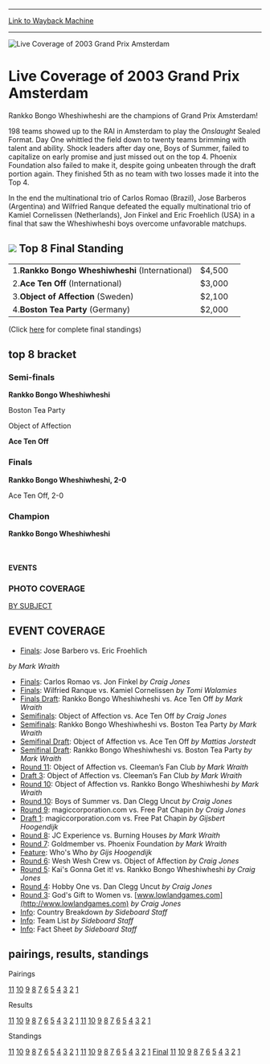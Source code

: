 
---
[Link to Wayback Machine](https://web.archive.org/web/20151206001738/http://magic.wizards.com/en/events/coverage/live-coverage-2003-grand-prix-amsterdam)

[_metadata_:description]:- "Rankko Bongo Wheshiwheshi are the champions of Grand Prix Amsterdam!"
[_metadata_:generator]:- "Drupal 7 (http://drupal.org)"
[_metadata_:node]:- "770366"
[_metadata_:source]:- "div-block-system-main"
[_metadata_:title]:- "Live Coverage of 2003 Grand Prix Amsterdam"
[_metadata_:wayback_capture_timestamp]:- "2015-12-06 00:17:38"
[_metadata_:wayback_raw_url]:- "https://web.archive.org/web/20151206001738id_/http://magic.wizards.com/en/events/coverage/live-coverage-2003-grand-prix-amsterdam"
[_metadata_:wayback_url]:- "http://magic.wizards.com/en/events/coverage/live-coverage-2003-grand-prix-amsterdam"
---







![Live Coverage of 2003 Grand Prix Amsterdam](https://media.magic.wizards.com/images/banner/large_1.jpg)





Live Coverage of 2003 Grand Prix Amsterdam
==========================================












Rankko Bongo Wheshiwheshi are the champions of Grand Prix Amsterdam!


198 teams showed up to the RAI in Amsterdam to play the *Onslaught* Sealed Format. Day One whittled the field down to twenty teams brimming with talent and ability. Shock leaders after day one, Boys of Summer, failed to capitalize on early promise and just missed out on the top 4. Phoenix Foundation also failed to make it, despite going unbeaten through the draft portion again. They finished 5th as no team with two losses made it into the Top 4.


In the end the multinational trio of Carlos Romao (Brazil), Jose Barberos (Argentina) and Wilfried Ranque defeated the equally multinational trio of Kamiel Cornelissen (Netherlands), Jon Finkel and Eric Froehlich (USA) in a final that saw the Wheshiwheshi boys overcome unfavorable matchups.


![](https://media.magic.wizards.com/image_legacy_migration/sideboard/images/gpams03/a885.jpg)
Top 8 Final Standing
--------------------




|  |  |  |
| --- | --- | --- |
| 1.**Rankko Bongo Wheshiwheshi** (International) | $4,500 |
| 2.**Ace Ten Off** (International) | $3,000 |
| 3.**Object of Affection** (Sweden) | $2,100 |
| 4.**Boston Tea Party** (Germany) | $2,000 |

(Click [here](/en/articles/archive/event-coverage/2003-grand-prix-amsterdam-final-standings-2003-06-08) for complete final standings)


top 8 bracket
-------------





### Semi-finals





**Rankko Bongo Wheshiwheshi**




Boston Tea Party






Object of Affection




**Ace Ten Off**







### Finals





**Rankko Bongo Wheshiwheshi, 2-0**




Ace Ten Off, 2-0







### Champion





**Rankko Bongo Wheshiwheshi**








 







#### EVENTS


### PHOTO COVERAGE


[BY SUBJECT](/en/articles/archive/event-coverage/2003-grand-prix-amsterdam-photo-coverage-2003-05-27)









EVENT COVERAGE
--------------



* [Finals](/en/articles/archive/event-coverage/finals-rankko-bongo-wheshiwheshi-vs-ace-ten-2003-06-08-1): Jose Barbero vs. Eric Froehlich

 *by Mark Wraith*
* [Finals](/en/articles/archive/event-coverage/finals-rankko-bongo-wheshiwheshi-vs-ace-ten-2003-06-08-0): Carlos Romao vs. Jon Finkel
 *by Craig Jones*
* [Finals](/en/articles/archive/event-coverage/finals-rankko-bongo-wheshiwheshi-vs-ace-ten-2003-06-08): Wilfried Ranque vs. Kamiel Cornelissen
 *by Tomi Walamies*
* [Finals Draft](/en/articles/archive/event-coverage/finals-draft-rankko-bongo-wheshiwheshi-vs-ace-ten-2003-06-08): Rankko Bongo Wheshiwheshi vs. Ace Ten Off
 *by Mark Wraith*
* [Semifinals](/en/articles/archive/event-coverage/semifinals-object-affection-vs-ace-ten-2003-06-08): Object of Affection vs. Ace Ten Off
 *by Craig Jones*
* [Semifinals](/en/articles/archive/event-coverage/semifinals-rankko-bongo-wheshiwheshi-vs-boston-tea-party-2003-06-08): Rankko Bongo Wheshiwheshi vs. Boston Tea Party
 *by Mark Wraith*
* [Semifinal Draft](/en/articles/archive/event-coverage/semifinal-draft-object-affection-vs-ace-ten-2003-06-08): Object of Affection vs. Ace Ten Off
 *by Mattias Jorstedt*
* [Semifinal Draft](/en/articles/archive/event-coverage/semifinal-draft-rankko-bongo-wheshiwheshi-vs-boston-tea-party-2003): Rankko Bongo Wheshiwheshi vs. Boston Tea Party
 *by Mark Wraith*
* [Round 11](/en/articles/archive/event-coverage/round-11-object-affection-vs-cleeman%E2%80%99s-fan-club-2003-06-08): Object of Affection vs. Cleeman’s Fan Club
 *by Mark Wraith*
* [Draft 3](/en/articles/archive/event-coverage/draft-3-object-affection-vs-cleeman%E2%80%99s-fan-club-2003-06-08): Object of Affection vs. Cleeman’s Fan Club
 *by Mark Wraith*
* [Round 10](/en/articles/archive/event-coverage/round-10-object-affection-vs-rankko-bongo-wheshiwheshi-2003-06-08): Object of Affection vs. Rankko Bongo Wheshiwheshi
 *by Mark Wraith*
* [Round 10](/en/articles/archive/event-coverage/round-10-boys-summer-vs-dan-clegg-uncut-2003-06-08): Boys of Summer vs. Dan Clegg Uncut
 *by Craig Jones*
* [Round 9](/en/articles/archive/event-coverage/round-9-magiccorporationcom-vs-free-pat-chapin-2003-06-08): magiccorporation.com vs. Free Pat Chapin
 *by Craig Jones*
* [Draft 1](/en/articles/archive/event-coverage/draft-1-magiccorporationcom-vs-free-pat-chapin-2003-06-08): magiccorporation.com vs. Free Pat Chapin
 *by Gijsbert Hoogendijk*
* [Round 8](/en/articles/archive/event-coverage/round-8-jc-experience-vs-burning-houses-2003-06-07): JC Experience vs. Burning Houses
 *by Mark Wraith*
* [Round 7](/en/articles/archive/event-coverage/round-7-goldmember-vs-phoenix-foundation-2003-06-07): Goldmember vs. Phoenix Foundation
 *by Mark Wraith*
* [Feature](/en/articles/archive/event-coverage/whos-who-2003-06-07): Who's Who
 *by Gijs Hoogendijk*
* [Round 6](/en/articles/archive/event-coverage/round-6-wesh-wesh-crew-vs-object-affection-2003-06-07): Wesh Wesh Crew vs. Object of Affection
 *by Craig Jones*
* [Round 5](/en/articles/archive/event-coverage/round-5-kais-gonna-get-it-vs-rankko-bongo-wheshiwheshi-2003-06-07): Kai's Gonna Get it! vs. Rankko Bongo Wheshiwheshi
 *by Craig Jones*
* [Round 4](/en/articles/archive/event-coverage/round-4-hobby-one-vs-dan-clegg-uncut-2003-06-07): Hobby One vs. Dan Clegg Uncut
 *by Craig Jones*
* [Round 3](/en/articles/archive/event-coverage/round-3-gods-gift-women-vs-wwwlowlandgamescom-2003-06-07): God's Gift to Women vs. [www.lowlandgames.com](http://www.lowlandgames.com)
*by Craig Jones*
* [Info](/en/articles/archive/event-coverage/country-breakdown-2003-06-07): Country Breakdown
 *by Sideboard Staff*
* [Info](/en/articles/archive/event-coverage/team-list-2003-06-07): Team List
 *by Sideboard Staff*
* [Info](/en/articles/archive/feature/grand-prix-%E2%80%93-amsterdam-2003-04-29): Fact Sheet
 *by Sideboard Staff*



pairings, results, standings
----------------------------





Pairings


[11](/en/articles/archive/event-coverage/round-11-pairings-2003-06-08) [10](/en/articles/archive/event-coverage/round-10-pairings-2003-06-08) [9](/en/articles/archive/event-coverage/round-9-pairings-2003-06-08) [8](/en/articles/archive/event-coverage/round-8-pairings-2003-06-07) [7](/en/articles/archive/event-coverage/round-7-pairings-2003-06-07) [6](/en/articles/archive/event-coverage/round-6-pairings-2003-06-07) [5](/en/articles/archive/event-coverage/round-5-pairings-2003-06-07) [4](/en/articles/archive/event-coverage/round-4-pairings-2003-06-07) [3](/en/articles/archive/event-coverage/round-3-pairings-2003-06-07) [2](/en/articles/archive/event-coverage/round-2-pairings-2003-06-07) [1](/en/articles/archive/event-coverage/round-1-pairings-2003-06-07)




Results


[11](/en/articles/archive/event-coverage/round-11-pairings-2003-06-08) [10](/en/articles/archive/event-coverage/round-10-pairings-2003-06-08) [9](/en/articles/archive/event-coverage/round-9-pairings-2003-06-08) [8](/en/articles/archive/event-coverage/round-8-pairings-2003-06-07) [7](/en/articles/archive/event-coverage/round-7-pairings-2003-06-07) [6](/en/articles/archive/event-coverage/round-6-pairings-2003-06-07) [5](/en/articles/archive/event-coverage/round-5-pairings-2003-06-07) [4](/en/articles/archive/event-coverage/round-4-pairings-2003-06-07) [3](/en/articles/archive/event-coverage/round-3-pairings-2003-06-07) [2](/en/articles/archive/event-coverage/round-2-pairings-2003-06-07) [1](/en/articles/archive/event-coverage/round-1-pairings-2003-06-07) [11](/en/articles/archive/event-coverage/round-11-results-2003-06-08) [10](/en/articles/archive/event-coverage/round-10-results-2003-06-08) [9](/en/articles/archive/event-coverage/round-9-results-2003-06-08) [8](/en/articles/archive/event-coverage/round-8-results-2003-06-07) [7](/en/articles/archive/event-coverage/round-7-results-2003-06-07) [6](/en/articles/archive/event-coverage/round-6-results-2003-06-07) [5](/en/articles/archive/event-coverage/round-5-results-2003-06-07) [4](/en/articles/archive/event-coverage/round-4-results-2003-06-07) [3](/en/articles/archive/event-coverage/round-3-results-2003-06-07) [2](/en/articles/archive/event-coverage/round-2-results-2003-06-07) [1](/en/articles/archive/event-coverage/round-1-results-2003-06-07)




Standings


[11](/en/articles/archive/event-coverage/round-11-pairings-2003-06-08) [10](/en/articles/archive/event-coverage/round-10-pairings-2003-06-08) [9](/en/articles/archive/event-coverage/round-9-pairings-2003-06-08) [8](/en/articles/archive/event-coverage/round-8-pairings-2003-06-07) [7](/en/articles/archive/event-coverage/round-7-pairings-2003-06-07) [6](/en/articles/archive/event-coverage/round-6-pairings-2003-06-07) [5](/en/articles/archive/event-coverage/round-5-pairings-2003-06-07) [4](/en/articles/archive/event-coverage/round-4-pairings-2003-06-07) [3](/en/articles/archive/event-coverage/round-3-pairings-2003-06-07) [2](/en/articles/archive/event-coverage/round-2-pairings-2003-06-07) [1](/en/articles/archive/event-coverage/round-1-pairings-2003-06-07) [11](/en/articles/archive/event-coverage/round-11-results-2003-06-08) [10](/en/articles/archive/event-coverage/round-10-results-2003-06-08) [9](/en/articles/archive/event-coverage/round-9-results-2003-06-08) [8](/en/articles/archive/event-coverage/round-8-results-2003-06-07) [7](/en/articles/archive/event-coverage/round-7-results-2003-06-07) [6](/en/articles/archive/event-coverage/round-6-results-2003-06-07) [5](/en/articles/archive/event-coverage/round-5-results-2003-06-07) [4](/en/articles/archive/event-coverage/round-4-results-2003-06-07) [3](/en/articles/archive/event-coverage/round-3-results-2003-06-07) [2](/en/articles/archive/event-coverage/round-2-results-2003-06-07) [1](/en/articles/archive/event-coverage/round-1-results-2003-06-07) [Final](/en/articles/archive/event-coverage/2003-grand-prix-amsterdam-final-standings-2003-06-08) [11](/en/articles/archive/event-coverage/round-11-standings-2003-06-08) [10](/en/articles/archive/event-coverage/round-10-standings-2003-06-08) [9](/en/articles/archive/event-coverage/round-9-standings-2003-06-08) [8](/en/articles/archive/event-coverage/round-8-standings-2003-06-07) [7](/en/articles/archive/event-coverage/round-7-standings-2003-06-07) [6](/en/articles/archive/event-coverage/round-6-standings-2003-06-07) [5](/en/articles/archive/event-coverage/round-5-standings-2003-06-07) [4](/en/articles/archive/event-coverage/round-4-standings-2003-06-07) [3](/en/articles/archive/event-coverage/round-3-standings-2003-06-07) [2](/en/articles/archive/event-coverage/round-2-standings-2003-06-07) [1](/en/articles/archive/event-coverage/round-1-standings-2003-06-07)





 


